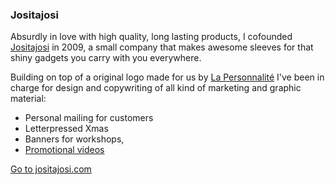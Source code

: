 
### Jositajosi

Absurdly in love with high quality, long lasting products, I cofounded [Jositajosi](http://jositajosi.etsy.com) in 2009, a small company that makes awesome sleeves for that shiny gadgets you carry with you everywhere.

Building on top of a original logo made for us by [La Personnalité](http://lapersonnalite.com/) I've been in charge for design and copywriting of all kind of marketing and graphic material:

* Personal mailing for customers
* Letterpressed Xmas
* Banners for workshops,
* [Promotional videos](https://vimeo.com/14839288)

<a class="launch" target="_blank" href="http://jositajosi.etsy.com">
  Go to jositajosi.com
</a>